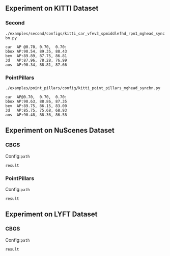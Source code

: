## Experiment on KITTI Dataset

### Second

 `./examples/second/configs/kitti_car_vfev3_spmiddlefhd_rpn1_mghead_syncbn.py`

```
car  AP @0.70, 0.70,  0.70:
bbox AP:90.54, 89.35, 88.43
bev  AP:89.89, 87.75, 86.81
3d   AP:87.96, 78.28, 76.99
aos  AP:90.34, 88.81, 87.66
```

### PointPillars

`./examples/point_pillars/config/kitti_point_pillars_mghead_syncbn.py`

```
car  AP@0.70,  0.70,  0.70:
bbox AP:90.63, 88.86, 87.35
bev  AP:89.75, 86.15, 83.00
3d   AP:85.75, 75.68, 68.93
aos  AP:90.48, 88.36, 86.58
```



## Experiment on NuScenes Dataset

### CBGS

Config:`path`

```
result
```

### PointPillars

Config:`path`

```
result
```



## Experiment on LYFT Dataset

### CBGS

Config:`path`

```
result
```





